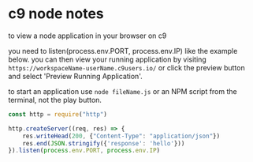 # c9 node notes

to view a node application in your browser on c9

you need to listen(process.env.PORT, process.env.IP) like the example below. you
can then view your running application by visiting `https://workspaceName-userName.c9users.io/` or click the preview button 
and select 'Preview Running Application'.

to start an application use `node fileName.js` or an NPM script from the terminal, not the play button.

```javascript
const http = require("http")

http.createServer((req, res) => {
    res.writeHead(200, {"Content-Type": "application/json"})
    res.end(JSON.stringify({'response': 'hello'}))
}).listen(process.env.PORT, process.env.IP)
```
